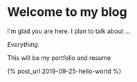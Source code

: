 # Welcome to my blog

I'm glad you are here. I plan to talk about ...

 *Everything*
 
 This will be my portfolio and resume
 
 {% post_url 2019-09-25-hello-world %}

